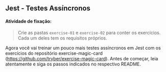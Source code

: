 ## Jest - Testes Assíncronos

####  Atividade de fixação:
> Crie as pastas `exercise-01` e `exercise-02` para conter os exercícios. Cada um deles tem os requisitos próprios.

Agora você vai treinar um pouco mais testes assíncronos em Jest com os exercícios do repositório exercise-magic-card (https://github.com/tryber/exercise-magic-card). Antes de começar, leia atentamente e siga os passos indicados no respectivo README.

